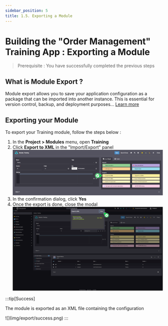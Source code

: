 ```yaml
---
sidebar_position: 5
title: 1.5. Exporting a Module
---
```


# Building the "Order Management" Training App : Exporting a Module

> Prerequisite : You have successfully completed the previous steps

## What is Module Export ?

Module export allows you to save your application configuration as a package that can be imported into another instance. This is essential for version control, backup, and deployment purposes... [Learn more](/make/project/module#exporting-a-module)

## Exporting your Module

To export your Training module, follow the steps below :

1. In the **Project > Modules** menu, open **Training**
2. Click **Export to XML** in the "Import/Export" panel  
    ![](img/export/export.png)
3. In the confirmation dialog, click **Yes**
4. Once the export is done, close the modal
    ![](img/export/close-modal.png)

:::tip[Success]
  <p>The module is exported as an XML file containing the configuration</p>
    ![](img/export/success.png)
:::

